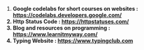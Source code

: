 1. <strong>Google codelabs<strong> for short courses on websites : https://codelabs.developers.google.com/
2. <strong>Http Status Code</strong> : https://httpstatuses.com/ 
3. <strong>Blog and resources on programming</strong> : https://www.learnitmyway.com/
4. <strong>Typing Website</strong> : https://www.typingclub.com  
